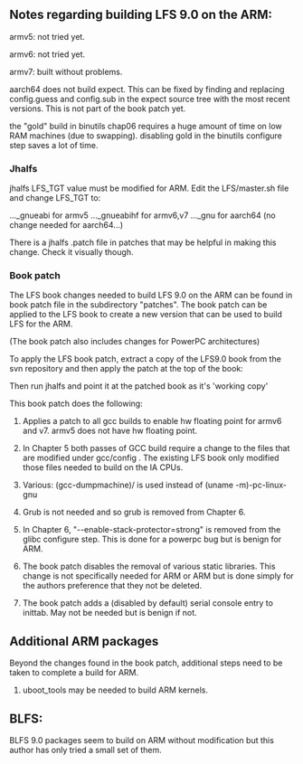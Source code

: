 
## Notes regarding building LFS 9.0 on the ARM:

armv5: not tried yet.

armv6: not tried yet.

armv7: built without problems.

aarch64 does not build expect.   This can be fixed by finding and 
replacing config.guess and config.sub in the expect source tree
with the most recent versions.  This is not part of the book patch
yet.

the "gold" build in binutils chap06 requires a huge amount of time
on low RAM machines (due to swapping).  disabling gold in the binutils
configure step saves a lot of time.  


### Jhalfs

jhalfs LFS_TGT value must be modified for ARM.  Edit the LFS/master.sh
file and change LFS_TGT to:

..._gnueabi     for armv5
..._gnueabihf   for armv6,v7
..._gnu   for aarch64  (no change needed for aarch64...)

There is a jhalfs .patch file in patches that may be helpful in making
this change.  Check it visually though.


### Book patch

The LFS book changes needed to build LFS 9.0 on the ARM can 
be found in book patch file in the subdirectory "patches".  The 
book patch can be applied to the LFS book to create a new version 
that can be used to build LFS for the ARM.

(The book patch also includes changes for PowerPC architectures)

To apply the LFS book patch, extract a copy of the LFS9.0 book from
the svn repository and then apply the patch at the top of the book:

Then run jhalfs and point it at the patched book as it's 'working copy'


This book patch does the following:

1) Applies a patch to all gcc builds to enable hw floating point for
armv6 and v7.   armv5 does not have hw floating point.

2) In Chapter 5 both passes of GCC build require a change to the 
files that are modified under gcc/config .   The existing LFS book
only modified those files needed to build on the IA CPUs.
 
3) Various: (gcc-dumpmachine)/ is used instead of (uname -m)-pc-linux-gnu

4)  Grub is not needed and so grub is removed from Chapter 6.

5) In Chapter 6, "--enable-stack-protector=strong" is removed from 
the glibc configure step.    This is done for a powerpc bug but is benign
for ARM.

6) The book patch disables the removal of various static libraries.
This change is not specifically needed for ARM or ARM but is done simply for 
the authors preference that they not be deleted.
   
7) The book patch adds a (disabled by default) serial console entry
to inittab.   May not be needed but is benign if not.


## Additional ARM packages

Beyond the changes found in the book patch, additional steps need to be
taken to complete a build for ARM.   

1) uboot_tools may be needed to build ARM kernels.
 

## BLFS:

BLFS 9.0 packages seem to build on ARM without modification but this 
author has only tried a small set of them.

